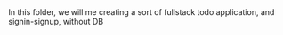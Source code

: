 ## 
In this folder, we will me creating a sort of fullstack todo application, and signin-signup, without DB